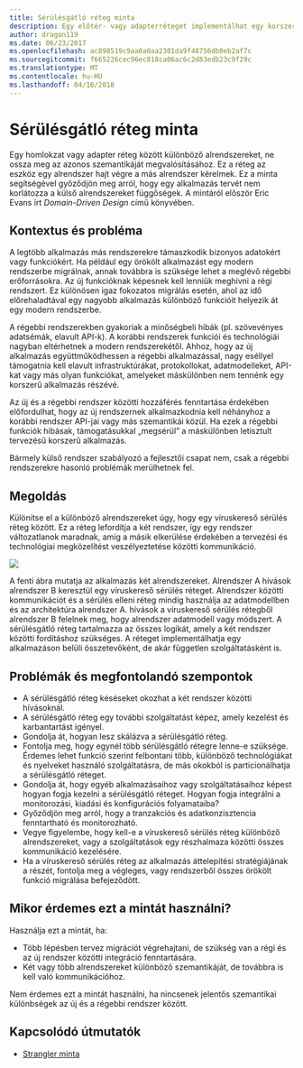 ```yaml
---
title: Sérülésgátló réteg minta
description: Egy előtér- vagy adapterréteget implementálhat egy korszerű alkalmazás és egy korábbi rendszer között.
author: dragon119
ms.date: 06/23/2017
ms.openlocfilehash: ac898519c9aa0a0aa2301da9f48756db0eb2af7c
ms.sourcegitcommit: f665226cec96ec818ca06ac6c2d83edb23c9f29c
ms.translationtype: MT
ms.contentlocale: hu-HU
ms.lasthandoff: 04/16/2018
---
```

# <a name="anti-corruption-layer-pattern"></a>Sérülésgátló réteg minta

Egy homlokzat vagy adapter réteg között különböző alrendszereket, ne ossza meg az azonos szemantikáját megvalósításához. Ez a réteg az eszköz egy alrendszer hajt végre a más alrendszer kérelmek. Ez a minta segítségével győződjön meg arról, hogy egy alkalmazás tervét nem korlátozza a külső alrendszereket függőségek. A mintáról először Eric Evans írt *Domain-Driven Design* című könyvében.

## <a name="context-and-problem"></a>Kontextus és probléma

A legtöbb alkalmazás más rendszerekre támaszkodik bizonyos adatokért vagy funkciókért. Ha például egy örökölt alkalmazást egy modern rendszerbe migrálnak, annak továbbra is szüksége lehet a meglévő régebbi erőforrásokra. Az új funkcióknak képesnek kell lenniük meghívni a régi rendszert. Ez különösen igaz fokozatos migrálás esetén, ahol az idő előrehaladtával egy nagyobb alkalmazás különböző funkcióit helyezik át egy modern rendszerbe.

A régebbi rendszerekben gyakoriak a minőségbeli hibák (pl. szövevényes adatsémák, elavult API-k). A korábbi rendszerek funkciói és technológiái nagyban eltérhetnek a modern rendszerekétől. Ahhoz, hogy az új alkalmazás együttműködhessen a régebbi alkalmazással, nagy eséllyel támogatnia kell elavult infrastruktúrákat, protokollokat, adatmodelleket, API-kat vagy más olyan funkciókat, amelyeket máskülönben nem tennénk egy korszerű alkalmazás részévé.

Az új és a régebbi rendszer közötti hozzáférés fenntartása érdekében előfordulhat, hogy az új rendszernek alkalmazkodnia kell néhányhoz a korábbi rendszer API-jai vagy más szemantikái közül. Ha ezek a régebbi funkciók hibásak, támogatásukkal „megsérül” a máskülönben letisztult tervezésű korszerű alkalmazás. 

Bármely külső rendszer szabályozó a fejlesztői csapat nem, csak a régebbi rendszerekre hasonló problémák merülhetnek fel. 

## <a name="solution"></a>Megoldás

Különítse el a különböző alrendszereket úgy, hogy egy víruskereső sérülés réteg között. Ez a réteg lefordítja a két rendszer, így egy rendszer változatlanok maradnak, amíg a másik elkerülése érdekében a tervezési és technológiai megközelítést veszélyeztetése közötti kommunikáció.

![](./_images/anti-corruption-layer.png) 

A fenti ábra mutatja az alkalmazás két alrendszereket. Alrendszer A hívások alrendszer B keresztül egy víruskereső sérülés réteget. Alrendszer közötti kommunikációt és a sérülés elleni réteg mindig használja az adatmodellben és az architektúra alrendszer A. hívások a víruskereső sérülés rétegből alrendszer B felelnek meg, hogy alrendszer adatmodell vagy módszert. A sérülésgátló réteg tartalmazza az összes logikát, amely a két rendszer közötti fordításhoz szükséges. A réteget implementálhatja egy alkalmazáson belüli összetevőként, de akár független szolgáltatásként is.

## <a name="issues-and-considerations"></a>Problémák és megfontolandó szempontok

- A sérülésgátló réteg késéseket okozhat a két rendszer közötti hívásoknál.
- A sérülésgátló réteg egy további szolgáltatást képez, amely kezelést és karbantartást igényel.
- Gondolja át, hogyan lesz skálázva a sérülésgátló réteg.
- Fontolja meg, hogy egynél több sérülésgátló rétegre lenne-e szüksége. Érdemes lehet funkció szerint felbontani több, különböző technológiákat és nyelveket használó szolgáltatásra, de más okokból is particionálhatja a sérülésgátló réteget.
- Gondolja át, hogy egyéb alkalmazásaihoz vagy szolgáltatásaihoz képest hogyan fogja kezelni a sérülésgátló réteget. Hogyan fogja integrálni a monitorozási, kiadási és konfigurációs folyamataiba?
- Győződjön meg arról, hogy a tranzakciós és adatkonzisztencia fenntartható és monitorozható.
- Vegye figyelembe, hogy kell-e a víruskereső sérülés réteg különböző alrendszereket, vagy a szolgáltatások egy részhalmaza közötti összes kommunikáció kezelésére. 
- Ha a víruskereső sérülés réteg az alkalmazás áttelepítési stratégiájának a részét, fontolja meg a végleges, vagy rendszerből összes örökölt funkció migrálása befejeződött.

## <a name="when-to-use-this-pattern"></a>Mikor érdemes ezt a mintát használni?

Használja ezt a mintát, ha:

- Több lépésben tervez migrációt végrehajtani, de szükség van a régi és az új rendszer közötti integráció fenntartására.
- Két vagy több alrendszereket különböző szemantikáját, de továbbra is kell való kommunikációhoz. 

Nem érdemes ezt a mintát használni, ha nincsenek jelentős szemantikai különbségek az új és a régebbi rendszer között. 

## <a name="related-guidance"></a>Kapcsolódó útmutatók

- [Strangler minta](./strangler.md)
